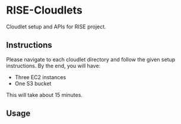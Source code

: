 # RISE-Cloudlets
Cloudlet setup and APIs for RISE project.

## Instructions
Please navigate to each cloudlet directory and follow the given setup instructions.
By the end, you will have:
- Three EC2 instances
- One S3 bucket

This will take about 15 minutes.

## Usage
